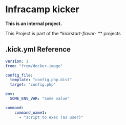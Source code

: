 # Infracamp kicker

**This is an internal project.**

This Project is part of the **kickstart-flavor-* ** projects

## .kick.yml Reference


```yaml
version: 1
from: "from/docker-image"

config_file:
  template: "config.php.dist"
  target: "config.php"

env:
  SOME_ENV_VAR: "Some value"

command:
    command_name1:
      - "script to exec (as user)"
      
      

```